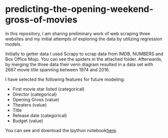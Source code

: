 # predicting-the-opening-weekend-gross-of-movies

In this repository, I am sharing preliminary work of web scraping three websites and my initial attempts of exploring the data by utilizing regression models.

Initially to getter data I used Scrapy to scrap data from IMDB, NUMBERS and Box Office Mojo. You can see the spiders in the attached folder. Afterwards, by merging the three data their venn diagram resulted in a data set with 2687 movie title spanning between 1974 and 2016.  

I have selected the following features for future modeling:

- First movie star listed (categorical)
- Director (categorical)
- Opening Gross (value)
- Theaters (value)        
- Title
- Release date (categorical)         
- Budget (value)

You can see and download the Ipython notebook[here]().

